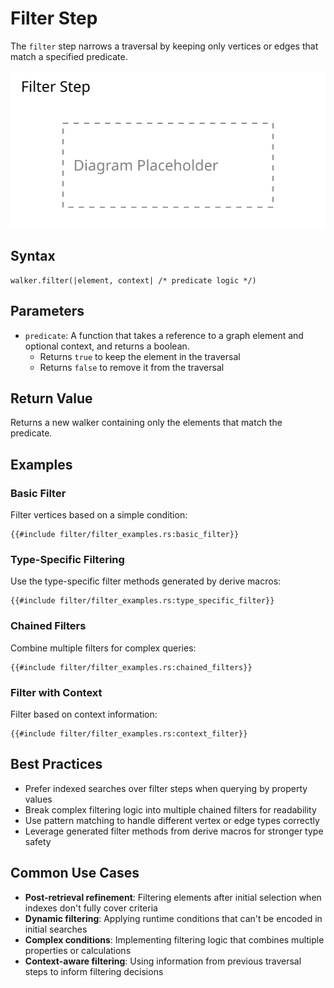 # Filter Step

The `filter` step narrows a traversal by keeping only vertices or edges that match a specified predicate.

<object data="images/filter.svg" type="image/svg+xml">
    <img src="images/filter.svg" alt="Filter Step Diagram" />
</object>

## Syntax

```rust,noplayground
walker.filter(|element, context| /* predicate logic */)
```

## Parameters

- `predicate`: A function that takes a reference to a graph element and optional context, and returns a boolean.
    - Returns `true` to keep the element in the traversal
    - Returns `false` to remove it from the traversal

## Return Value

Returns a new walker containing only the elements that match the predicate.

## Examples

### Basic Filter

Filter vertices based on a simple condition:

```rust,noplayground
{{#include filter/filter_examples.rs:basic_filter}}
```

### Type-Specific Filtering

Use the type-specific filter methods generated by derive macros:

```rust,noplayground
{{#include filter/filter_examples.rs:type_specific_filter}}
```

### Chained Filters

Combine multiple filters for complex queries:

```rust,noplayground
{{#include filter/filter_examples.rs:chained_filters}}
```

### Filter with Context

Filter based on context information:

```rust,noplayground
{{#include filter/filter_examples.rs:context_filter}}
```

## Best Practices

- Prefer indexed searches over filter steps when querying by property values
- Break complex filtering logic into multiple chained filters for readability
- Use pattern matching to handle different vertex or edge types correctly
- Leverage generated filter methods from derive macros for stronger type safety

## Common Use Cases

- **Post-retrieval refinement**: Filtering elements after initial selection when indexes don't fully cover criteria
- **Dynamic filtering**: Applying runtime conditions that can't be encoded in initial searches
- **Complex conditions**: Implementing filtering logic that combines multiple properties or calculations
- **Context-aware filtering**: Using information from previous traversal steps to inform filtering decisions
